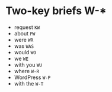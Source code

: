 # Two-key briefs W-*

* request `KW`
* about `PW`
* were `WR`
* was `WAS`
* would `WO`
* we `WE`
* with you `WU`
* where `W-R`
* WordPress `W-P`
* with the `W-T`

